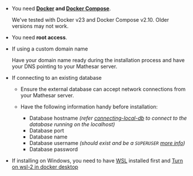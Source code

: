 - You need **[Docker](https://docs.docker.com/desktop/) and [Docker Compose](https://docs.docker.com/compose/install/)**.

    We've tested with Docker v23 and Docker Compose v2.10. Older versions may not work.

- You need **root access**.

- If using a custom domain name

    Have your domain name ready during the installation process and have your DNS pointing to your Mathesar server.

- If connecting to an existing database

    - Ensure the external database can accept network connections from your Mathesar server.
    - Have the following information handy before installation:

        - Database hostname _(refer [connecting-local-db](/configuration/connecting-local-db) to connect to the database running on the localhost)_
        - Database port
        - Database name
        - Database username _(should exist and be a `SUPERUSER` [more info](https://www.postgresql.org/docs/13/sql-createrole.html))_
        - Database password

- If installing on Windows, you need to have [WSL](https://learn.microsoft.com/en-us/windows/wsl/install) installed first and [Turn on wsl-2 in docker desktop](https://docs.docker.com/desktop/windows/wsl/#turn-on-docker-desktop-wsl-2)

